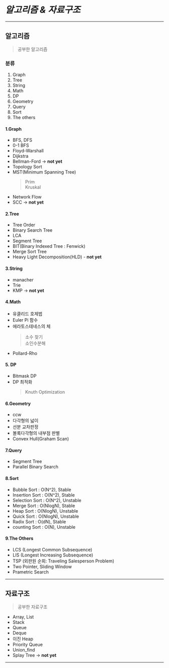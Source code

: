 # *알고리즘 & 자료구조*

**************************************************************************
## 알고리즘
> 공부한 알고리즘

### 분류
1. Graph
2. Tree
3. String
4. Math
5. DP
6. Geometry
7. Query
8. Sort
9. The others

#### 1.Graph
* BFS, DFS
* 0-1 BFS
* Floyd-Warshall
* Dijkstra 
* Bellman-Ford -> **not yet**
* Topology Sort
* MST(Minimum Spanning Tree)
    > Prim  
    > Kruskal   
* Network Flow
* SCC -> **not yet**

#### 2.Tree
* Tree Order
* Binary Search Tree
* LCA
* Segment Tree
* BIT(Binary Indexed Tree : Fenwick)
* Merge Sort Tree
* Heavy Light Decomposition(HLD) - **not yet**

#### 3.String
* manacher
* Trie
* KMP -> **not yet**

#### 4.Math
* 유클리드 호제법
* Euler Pi 함수
* 에라토스테네스의 체
    > 소수 찾기     
    > 소인수분해    
* Pollard-Rho

#### 5. DP
* Bitmask DP
* DP 최적화
    > Knuth Optimization    

#### 6.Geometry
* ccw
* 다각형의 넓이
* 선분 교차판정
* 볼록다각형의 내부점 판별
* Convex Hull(Graham Scan)

#### 7.Query
* Segment Tree
* Parallel Binary Search

#### 8.Sort
* Bubble Sort : O(N^2), Stable
* Insertion Sort : O(N^2), Stable
* Selection Sort : O(N^2), Unstable
* Merge Sort : O(NlogN), Stable
* Heap Sort : O(NlogN), Unstable
* Quick Sort : O(NlogN), Unstable
* Radix Sort : O(dN), Stable  
* counting Sort : O(N), Unstable

#### 9.The Others
* LCS (Longest Common Subsequence)
* LIS (Longest Increasing Subsequence)
* TSP (외판원 순회: Traveling Salesperson Problem)
* Two Pointer, Sliding Window
* Prametric Search

**************************************************************************
## 자료구조
> 공부한 자료구조

* Array, List
* Stack
* Queue
* Deque
* 이진 Heap
* Priority Queue
* Union_find
* Splay Tree -> **not yet**

**************************************************************************

